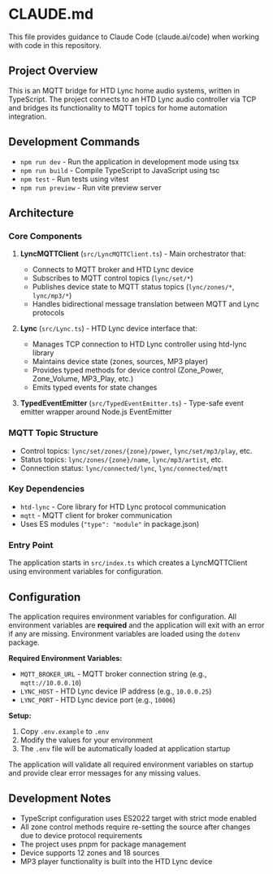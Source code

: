 # CLAUDE.md

This file provides guidance to Claude Code (claude.ai/code) when working with code in this repository.

## Project Overview

This is an MQTT bridge for HTD Lync home audio systems, written in TypeScript. The project connects to an HTD Lync audio controller via TCP and bridges its functionality to MQTT topics for home automation integration.

## Development Commands

- `npm run dev` - Run the application in development mode using tsx
- `npm run build` - Compile TypeScript to JavaScript using tsc
- `npm test` - Run tests using vitest  
- `npm run preview` - Run vite preview server

## Architecture

### Core Components

1. **LyncMQTTClient** (`src/LyncMQTTClient.ts`) - Main orchestrator that:
   - Connects to MQTT broker and HTD Lync device
   - Subscribes to MQTT control topics (`lync/set/*`)
   - Publishes device state to MQTT status topics (`lync/zones/*`, `lync/mp3/*`)
   - Handles bidirectional message translation between MQTT and Lync protocols

2. **Lync** (`src/Lync.ts`) - HTD Lync device interface that:
   - Manages TCP connection to HTD Lync controller using htd-lync library
   - Maintains device state (zones, sources, MP3 player)
   - Provides typed methods for device control (Zone_Power, Zone_Volume, MP3_Play, etc.)
   - Emits typed events for state changes

3. **TypedEventEmitter** (`src/TypedEventEmitter.ts`) - Type-safe event emitter wrapper around Node.js EventEmitter

### MQTT Topic Structure

- Control topics: `lync/set/zones/{zone}/power`, `lync/set/mp3/play`, etc.
- Status topics: `lync/zones/{zone}/name`, `lync/mp3/artist`, etc.
- Connection status: `lync/connected/lync`, `lync/connected/mqtt`

### Key Dependencies

- `htd-lync` - Core library for HTD Lync protocol communication
- `mqtt` - MQTT client for broker communication
- Uses ES modules (`"type": "module"` in package.json)

### Entry Point

The application starts in `src/index.ts` which creates a LyncMQTTClient using environment variables for configuration.

## Configuration

The application requires environment variables for configuration. All environment variables are **required** and the application will exit with an error if any are missing. Environment variables are loaded using the `dotenv` package.

**Required Environment Variables:**
- `MQTT_BROKER_URL` - MQTT broker connection string (e.g., `mqtt://10.0.0.10`)
- `LYNC_HOST` - HTD Lync device IP address (e.g., `10.0.0.25`)
- `LYNC_PORT` - HTD Lync device port (e.g., `10006`)

**Setup:**
1. Copy `.env.example` to `.env`
2. Modify the values for your environment
3. The `.env` file will be automatically loaded at application startup

The application will validate all required environment variables on startup and provide clear error messages for any missing values.

## Development Notes

- TypeScript configuration uses ES2022 target with strict mode enabled
- All zone control methods require re-setting the source after changes due to device protocol requirements
- The project uses pnpm for package management
- Device supports 12 zones and 18 sources
- MP3 player functionality is built into the HTD Lync device